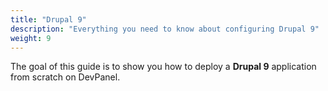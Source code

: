 ```yaml
---
title: "Drupal 9"
description: "Everything you need to know about configuring Drupal 9"
weight: 9
---
```


The goal of this guide is to show you how to deploy a **Drupal 9** application from scratch on DevPanel.
